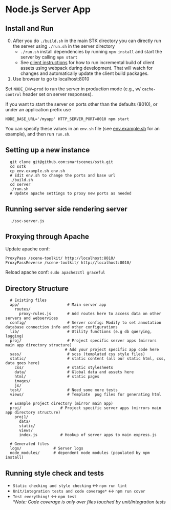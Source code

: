 # Node.js Server App #

## Install and Run ##
0. After you do `./build.sh` in the main STK directory you can directly run the server using `./run.sh` in the server directory
   - `./run.sh` install dependencies by running `npm install` and start the server by calling `npm start`
   - See [client instructions](../README.md#build-instructions) for how to run incremental build of client assets using 
   webpack during development.  That will watch for changes and automatically update the client build packages.
1. Use browser to go to localhost:8010

Set `NODE_ENV=prod` to run the server in production mode (e.g., w/ `cache-control` header set on server responses).

If you want to start the server on ports other than the defaults (8010), or under an application prefix use 
```
NODE_BASE_URL='/myapp' HTTP_SERVER_PORT=8010 npm start
```
You can specify these values in an `env.sh` file (see [env.example.sh](env.example.sh) for an example), and then run `run.sh`.

## Setting up a new instance ##
```
  git clone git@github.com:smartscenes/sstk.git
  cd sstk
  cp env.example.sh env.sh  
  # Edit env.sh to change the ports and base url
  ./build.sh
  cd server
  ./run.sh
  # Update apache settings to proxy new ports as needed
```

## Running server side rendering server ##
```
  ./ssc-server.js
```

## Proxying through Apache ##
Update apache conf:
   ```
   ProxyPass /scene-toolkit/ http://localhost:8010/
   ProxyPassReverse /scene-toolkit/ http://localhost:8010/
   ```
Reload apache conf: `sudo apache2ctl graceful`

## Directory Structure
```
  # Existing files
  app/                     # Main server app
    routes/
      proxy-rules.js       # Add routes here to access data on other servers and webservices
  config/                  # Server config: Modify to set annotation database connection info and other configurations
  lib/                     # Utility functions (e.g db querying, logging)
  proj/                    # Project specific server apps (mirrors main app directory structure)
                          # Add your project specific app code here
  sass/                    # scss (templated css style files)
  static/                  # static content (all our static html, css, data goes here)
    css/                   # static stylesheets
    data/                  # Global data and assets here
    html/                  # static pages
    images/
    js/
  test/                    # Need some more tests
  views/                   # Template  pug files for generating html
    
  # Example project directory (mirror main app)
  proj/                 # Project specific server apps (mirrors main app directory structure)    
    proj1/
      data/
      static/
      views/
      index.js          # Hookup of server apps to main express.js
      
  # Generated files
  logs/              # Server logs
  node_modules/      # dependent node modules (populated by npm install)
```

## Running style check and tests ##
* `Static checking and style checking` <-> `npm run lint`
* `Unit/integration tests and code coverage*` <-> `npm run cover`
* `Test everything!` <-> `npm test`  
**Note: Code coverage is only over files touched by unit/integration tests*

